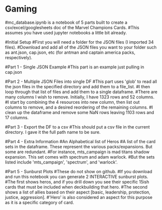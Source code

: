 # Gaming
#mc_database.ipynb is a notebook of 5 parts built to create a csv/excel/googlesheets doc of the Marvel Champions Cards.
#This assumes you have used jupyter notebooks a little bit already.

#Initial Setup
#First you will need a folder for the JSON files (I imported 34 files).
#Download and add all of the JSON files you want to your folder such as ant.json, cap.json, etc (for antman and captain america packs, respectively).

#Part 1 - Single JSON Example
#This part is an example just pulling in cap.json

#Part 2 - Multiple JSON Files into single DF
#This part uses 'glob' to read all the json files in the specified directory and add them to a file_list.
#I then loop through that list of files and add them to a single dataframe.
#There are many columns I wish to remove. Initially, I have 1323 rows and 52 columns.
#I start by combining the 4 resources into new column, then list out columns to remove, and a desired reordering of the remaining columns.
#I clean up the dataframe and remove some NaN rows leaving 1103 rows and 17 columns.

#Part 3 - Export the DF to a csv
#This should put a csv file in the current directory. I gave it the full path name to be sure.

#Part 4 - Extra Information
#An Alphabetical list of Heros
#A list of the card sets in the dataframe. These represent the various packs/expansions. But some are redundant.
#For instance, mts_campaign is mad titans shadow expansion. This set comes with spectrum and adam warlock.
#But the sets listed include 'mts_campaign', 'spectrum', and 'warlock'.

#Part 5 - Sunburst Plots
#These do not show on github.
#If you download and run this notebook you can generate 2 INTERACTIVE sunburst plots.
#The first shows heros, and if you drill down you see their specific 15ish cards that must be included when deckbuilding that hero.
#The second shows a list of allies based on their aspect [basic, leadership, protection, justice, aggression].
#'Hero' is also considered an aspect for this purpose as it is a specific category of card.
